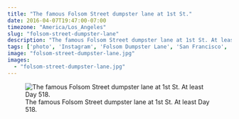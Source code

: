 ```yaml
---
title: "The famous Folsom Street dumpster lane at 1st St."
date: 2016-04-07T19:47:00-07:00
timezone: "America/Los_Angeles"
slug: "folsom-street-dumpster-lane"
description: "The famous Folsom Street dumpster lane at 1st St. At least Day 518."
tags: ['photo', 'Instagram', 'Folsom Dumpster Lane', 'San Francisco', 'Unprotected Bike Lanes']
image: "folsom-street-dumpster-lane.jpg"
images:
  - "folsom-street-dumpster-lane.jpg"
---
```

<figure>
  <img src="/media/folsom-street-dumpster-lane/folsom-street-dumpster-lane.jpg" alt="The famous Folsom Street dumpster lane at 1st St. At least Day 518.">
  <figcaption>The famous Folsom Street dumpster lane at 1st St. At least Day 518.</figcaption>
</figure>
